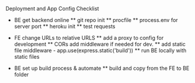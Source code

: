 Deployment and App Config Checklist

* BE get backend online
** git repo init
** procfile
** process.env for server port
** heroku init
** test requests

* FE change URLs to relative URLS
** add a proxy to config for development
** CORs add middleware if needed for dev.
** add static file middleware - app.use(express.static('build'))
** run BE locally with static files 

* BE set up build process & automate
** build and copy from the FE to BE folder